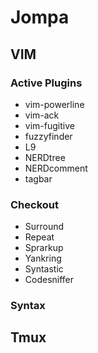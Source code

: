 # Jompa

## VIM

### Active Plugins
* vim-powerline
* vim-ack
* vim-fugitive
* fuzzyfinder
* L9
* NERDtree
* NERDcomment
* tagbar

### Checkout
* Surround
* Repeat
* Sprarkup
* Yankring
* Syntastic
* Codesniffer

### Syntax

## Tmux
